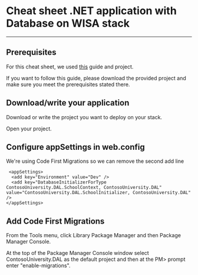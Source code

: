 # Cheat sheet .NET application with Database on WISA stack #
----

## Prerequisites ##
For this cheat sheet, we used [this](http://www.asp.net/mvc/overview/older-versions/deployment-to-a-hosting-provider/deployment-to-a-hosting-provider-introduction-1-of-12 ".net guide") guide and project.

If you want to follow this guide, please download the provided project and make sure you meet the prerequisites stated there.

## Download/write your application ##
Download or write the project you want to deploy on your stack.

Open your project.

## Configure appSettings in web.config ##
We're using Code First Migrations so we can remove the second add line

     <appSettings>
      <add key="Environment" value="Dev" />
      <add key="DatabaseInitializerForType ContosoUniversity.DAL.SchoolContext, ContosoUniversity.DAL" value="ContosoUniversity.DAL.SchoolInitializer, ContosoUniversity.DAL" />
    </appSettings>
    
## Add Code First Migrations ##
From the Tools menu, click Library Package Manager and then Package Manager Console.

At the top of the Package Manager Console window select ContosoUniversity.DAL as the default project and then at the PM> prompt enter "enable-migrations".

